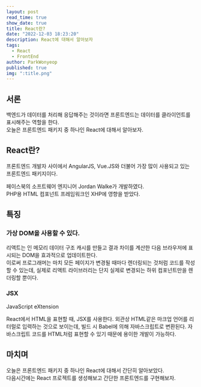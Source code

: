 ```yaml
---
layout: post
read_time: true
show_date: true
title: React란?
date: "2022-12-03 18:23:20"
description: React에 대해서 알아보자
tags:
  - React
  - FrontEnd
author: ParkWonyeop
published: true
img: ":title.png"
---
```

## 서론

백엔드가 데이터를 처리해 응답해주는 것이라면 프론트엔드는 데이터를 클라이언트를 표시해주는 역할을 한다.  
오늘은 프론트엔드 패키지 중 하나인 React에 대해서 알아보자.  

## React란?

프론트엔드 개발자 사이에서 AngularJS, Vue.JS와 더불어 가장 많이 사용되고 있는 프론트엔드 패키지이다.  

페이스북의 소프트웨어 엔지니어 Jordan Walke가 개발하였다.  
PHP용 HTML 컴포넌트 프레임워크인 XHP에 영향을 받았다.  

## 특징

### 가상 DOM을 사용할 수 있다.  
리액트는 인 메모리 데이터 구조 캐시를 만들고 결과 차이를 계산한 다음 브라우저에 표시되는 DOM을 효과적으로 업데이트한다.  
이로써 프로그래머는 마치 모든 페이지가 변경될 때마다 렌더링되는 것처럼 코드를 작성할 수 있는데, 실제로 리액트 라이브러리는 단지 실제로 변경되는 하위 컴포넌트만을 렌더링할 뿐이다.  

### JSX

JavaScript eXtension  

React에서 HTML을 표현할 때, JSX를 사용한다. 외관상 HTML같은 마크업 언어를 리터럴로 입력하는 것으로 보이는데, 빌드 시 Babel에 의해 자바스크립트로 변환된다. 자바스크립트 코드를 HTML처럼 표현할 수 있기 때문에 용이한 개발이 가능하다.  

## 마치며

오늘은 프론트엔드 패키지 중 하나인 React에 대해서 간단히 알아보았다.  
다음시간에는 React 프로젝트를 생성해보고 간단한 프론트엔드를 구현해보자.  